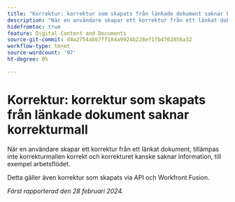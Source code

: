 ```yaml
---
title: "Korrektur: korrektur som skapats från länkade dokument saknar korrekturmall."
description: "När en användare skapar ett korrektur från ett länkat dokument tillämpas inte korrekturmallen korrekt och korrekturet kanske saknar information, till exempel arbetsflödet."
hidefromtoc: true
feature: Digital Content and Documents
source-git-commit: d4a2754abb7ff184a9924b228ef1fb4702856a32
workflow-type: tm+mt
source-wordcount: '97'
ht-degree: 0%

---
```



# Korrektur: korrektur som skapats från länkade dokument saknar korrekturmall

<!--On WF, WFF, WFP TOCs-->

När en användare skapar ett korrektur från ett länkat dokument, tillämpas inte korrekturmallen korrekt och korrekturet kanske saknar information, till exempel arbetsflödet.

Detta gäller även korrektur som skapats via API och Workfront Fusion.

_Först rapporterad den 28 februari 2024._
